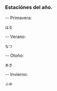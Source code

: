 ### Estaciónes del año.

-- Primavera:

    はる

-- Verano:

    なつ

-- Otoño:

    あき

-- Invierno:

    ふゆ
